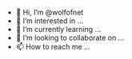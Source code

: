 - 👋 Hi, I’m @wolfofnet
- 👀 I’m interested in ...
- 🌱 I’m currently learning ...
- 💞️ I’m looking to collaborate on ...
- 📫 How to reach me ...

<!---
wolfofnet/wolfofnet is a ✨ special ✨ repository because its `README.md` (this file) appears on your GitHub profile.
You can click the Preview link to take a look at your changes.
--->
